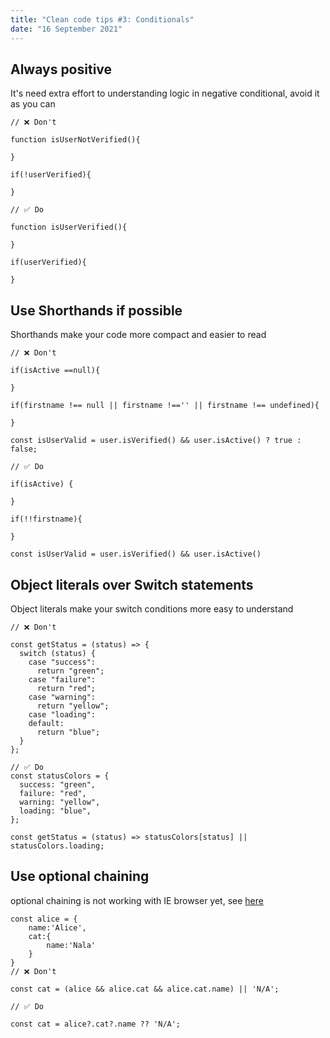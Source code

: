 ```yaml
---
title: "Clean code tips #3: Conditionals"
date: "16 September 2021"
---
```


## Always positive
It's need extra effort to understanding logic in negative conditional, avoid it as you can

```
// ❌ Don't 

function isUserNotVerified(){

}

if(!userVerified){

}

// ✅ Do

function isUserVerified(){

}

if(userVerified){

}

```


## Use Shorthands if possible

Shorthands make your code more compact and easier to read
```
// ❌ Don't

if(isActive ==null){

}

if(firstname !== null || firstname !=='' || firstname !== undefined){

}

const isUserValid = user.isVerified() && user.isActive() ? true : false;

// ✅ Do

if(isActive) {

}

if(!!firstname){

}

const isUserValid = user.isVerified() && user.isActive()
```

## Object literals over Switch statements 

Object literals make your switch conditions more easy to understand
```
// ❌ Don't

const getStatus = (status) => {
  switch (status) {
    case "success":
      return "green";
    case "failure":
      return "red";
    case "warning":
      return "yellow";
    case "loading":
    default:
      return "blue";
  }
};

// ✅ Do
const statusColors = {
  success: "green",
  failure: "red",
  warning: "yellow",
  loading: "blue",
};

const getStatus = (status) => statusColors[status] || statusColors.loading;
```


## Use optional chaining 
optional chaining is not working with IE browser yet, see [here](https://developer.mozilla.org/en-US/docs/Web/JavaScript/Reference/Operators/Optional_chaining) 
```
const alice = {
    name:'Alice',
    cat:{
        name:'Nala'
    }
}
// ❌ Don't

const cat = (alice && alice.cat && alice.cat.name) || 'N/A';

// ✅ Do

const cat = alice?.cat?.name ?? 'N/A';

```